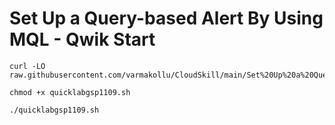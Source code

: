 # Set Up a Query-based Alert By Using MQL - Qwik Start


```
curl -LO raw.githubusercontent.com/varmakollu/CloudSkill/main/Set%20Up%20a%20Query%20based%20Alert%20By%20Using%20MQL%20Qwik%20Start/quicklabgsp1109.sh

chmod +x quicklabgsp1109.sh

./quicklabgsp1109.sh

```
